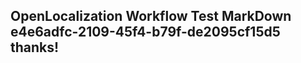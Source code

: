 <properties
ms.topic="hero-topic"
ms.test1="hero-topic"
ms.test2="test"/>

## OpenLocalization Workflow Test MarkDown e4e6adfc-2109-45f4-b79f-de2095cf15d5 thanks!
